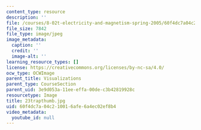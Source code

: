 ```yaml
---
content_type: resource
description: ''
file: /courses/8-02t-electricity-and-magnetism-spring-2005/60f4dc7a04c210016afe6a4ec02ef8b4_23trapthumb.jpg
file_size: 7842
file_type: image/jpeg
image_metadata:
  caption: ''
  credit: ''
  image-alt: ''
learning_resource_types: []
license: https://creativecommons.org/licenses/by-nc-sa/4.0/
ocw_type: OCWImage
parent_title: Visualizations
parent_type: CourseSection
parent_uid: 3e9d053a-11ee-effa-00de-c3b42819928c
resourcetype: Image
title: 23trapthumb.jpg
uid: 60f4dc7a-04c2-1001-6afe-6a4ec02ef8b4
video_metadata:
  youtube_id: null
---
```

